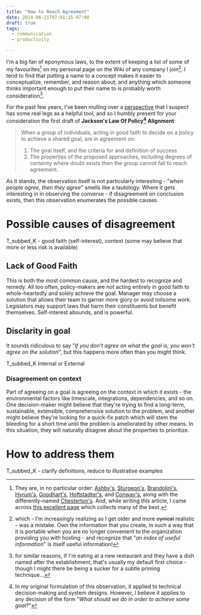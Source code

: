 ```yaml
---
title: "How to Reach Agreement"
date: 2024-06-21T07:01:25-07:00
draft: true
tags:
  - communication
  - productivity

---
```

I'm a big fan of eponymous laws, to the extent of keeping a list of some of my favourites[^favourite-laws] on my personal page on the Wiki of any company I join[^own-your-own-information]. I tend to find that putting a name to a concept makes it easier to conceptualize, remember, and reason about; and anything which someone thinks important enough to put their name to is probably worth consideration[^eponymous-dish].
<!--more-->
For the past few years, I've been mulling over a [perspective](https://fosstodon.org/@scubbo/112598934484845346) that I suspect has some real legs as a helpful tool, and so I humbly present for your consideration the first draft of **Jackson's Law Of Policy[^what-is-a-policy] Alignment**:

> When a group of individuals, acting in good faith to decide on a policy to achieve a shared goal, are in agreement on:
> 1. The goal itself, and the criteria for and definition of success
> 2. The properties of the proposed approaches, including degrees of certainty where doubt exists
> then the group cannot fail to reach agreement.

As it stands, the observation itself is not particularly interesting - "_when people agree, then they agree_" smells like a tautology. Where it gets interesting in in observing the converse - if disagreement on conclusion exists, then this observation enumerates the possible causes.

# Possible causes of disagreement

T_subbed_K - good faith (self-interest), context (some may believe that more or less risk is available)

## Lack of Good Faith

This is both the most common cause, and the hardest to recognize and remedy. All too often, policy-makers are _not_ acting entirely in good faith to whole-heartedly and solely achieve the goal. Manager may choose a solution that allows their team to garner more glory or avoid toilsome work. Legislators may support laws that harm their constituents but benefit themselves. Self-interest abounds, and is powerful.

## Disclarity in goal

It sounds ridiculous to say "_If you don't agree on what the goal is, you won't agree on the solution_", but this happens more often than you might think.

T_subbed_K Internal or External

### Disagreement on context

Part of agreeing on a goal is agreeing on the context in which it exists - the environmental factors like timescale, integrations, dependencies, and so on. One decision-maker might believe that they're trying to find a long-term, sustainable, extensible, comprehensive solution to the problem, and another might believe they're looking for a quick-fix patch which will stem the bleeding for a short time until the problem is ameliorated by other means. In this situation, they will naturally disagree about the properties to prioritize.

# How to address them

T_subbed_K - clarify definitions, reduce to illustrative examples

[^favourite-laws]: They are, in no particular order: [Ashby's](https://en.wikipedia.org/wiki/Variety_(cybernetics)#Law_of_requisite_variety), [Sturgeon's](https://en.wikipedia.org/wiki/Sturgeon%27s_law), [Brandolini's](https://en.wikipedia.org/wiki/Brandolini%27s_law), [Hyrum's](https://en.wikipedia.org/wiki/API#Hyrums), [Goodhart's](https://en.wikipedia.org/wiki/Goodhart%27s_law), [Hoftstadter's](https://en.wikipedia.org/wiki/Hofstadter%27s_law), and [Conway's](https://en.wikipedia.org/wiki/Conway%27s_law), along with the differently-named [Chesterton's](https://en.wikipedia.org/wiki/G._K._Chesterton#Chesterton's_fence). And, while writing this article, I came across [this excellent page](https://hacker-laws.com/) which collects many of the best.
[^own-your-own-information]: which - I'm increasingly realizing as I get older and more ~~cynical~~ realistic - was a mistake. Own the information that you create, in such a way that it is portable when you are no longer convenient to the organization providing you with hosting - and recognize that "_an index of useful information_" is itself useful information!
[^eponymous-dish]: for similar reasons, if I'm eating at a new restaurant and they have a dish named after the establishment, that's usually my default first choice - though I might there be being a sucker for a subtle priming technique...
[^what-is-a-policy]: In my original formulation of this observation, it applied to technical decision-making and system designs. However, I believe it applies to any decision of the form "_What should we do in order to achieve some goal?_"

<!--
Reminders of patterns you often forget:

Images:
![Alt-text](url "Caption")

Internal links:
[Link-text](\{\{< ref "/posts/name-of-post" >}})
(remove the slashes - this is so that the commented-out content will not prevent a built while editing)
-->